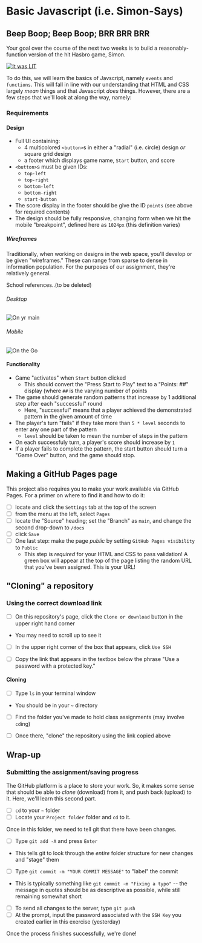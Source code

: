 # Basic Javascript (i.e. Simon-Says)

## Beep Boop; Beep Boop; BRR BRR BRR

Your goal over the course of the next two weeks is to build a reasonably-function version of the hit Hasbro game, Simon.

[![It was LIT](https://img.youtube.com/vi/G6p7zRsECaI/maxresdefault.jpg)](https://www.youtube.com/watch?v=G6p7zRsECaI)

To do this, we will learn the basics of Javscript, namely `events` and `functions`. This will fall in line with our understanding
that HTML and CSS largely _mean_ things and that Javascript _does_ things. However, there are a few steps that we'll look at along
the way, namely:

### Requirements

#### Design

* Full UI containing:
  * 4 multicolored `<button>`s in either a "radial" (i.e. circle) design _or_ square grid design
  * a footer which displays game name, `Start` button, and score
* `<button>`s must be given IDs:
  * `top-left`
  * `top-right`
  * `bottom-left`
  * `bottom-right`
  * `start-button`
* The score display in the footer should be give the ID `points` (see above for required contents)
* The design should be fully responsive, changing form when we hit the mobile "breakpoint", defined here as `1024px` (this definition varies)

##### Wireframes

Traditionally, when working on designs in the web space, you'll develop or be given "wireframes." These can range from sparse to dense in
information population. For the purposes of our assignment, they're relatively general.

School references..(to be deleted)

###### Desktop

![On yr main](https://allegheny-computerscience-302-s2022.github.io/cmpsc-302-week-4-basic-javascript-solution/media/desktop-wireframe.png)

###### Mobile

![On the Go](https://allegheny-computerscience-302-s2022.github.io/cmpsc-302-week-4-basic-javascript-solution/media/mobile-wireframe.png)

#### Functionality

* Game "activates" when `Start` button clicked
  * This should convert the "Press Start to Play" text to a "Points: ##" display (where `##` is the varying number of points
* The game should generate random patterns that increase by 1 additional step after each "successful" round
  * Here, "successful" means that a player achieved the demonstrated pattern in the given amount of time
* The player's turn "fails" if they take more than `5 * level` seconds to enter any one part of the pattern
  * `level` should be taken to mean the number of steps in the pattern
* On each successfuly turn, a player's score should increase by `1`
* If a player fails to complete the pattern, the start button should turn a "Game Over" button, and the game should stop.

## Making a GitHub Pages page

This project also requires you to make your work available via GitHub Pages. For a primer on where to find it
and how to do it:

* [ ] locate and click the `Settings` tab at the top of the screen
* [ ] from the menu at the left, select `Pages`
* [ ] locate the "Source" heading; set the "Branch" as `main`, and change the second drop-down to `/docs`
* [ ] click `Save`
* [ ] One last step: make the page _public_ by setting `GitHub Pages visibility` to `Public`
  * This step is _required_ for your HTML and CSS to pass validation!
A green box will appear at the top of the page listing the random URL that you've been assigned. This is your
URL!

## "Cloning" a repository

### Using the correct download link

* [ ] On this repository's page, click the `Clone or download` button in the upper right hand corner

* You may need to scroll up to see it

* [ ] In the upper right corner of the box that appears, click `Use SSH`

* [ ] Copy the link that appears in the textbox below the phrase "Use a password with a protected key."

#### Cloning

* [ ] Type `ls` in your terminal window
* You should be in your `~` directory

* [ ] Find the folder you've made to hold class assignments (may involve `cd`ing)

* [ ] Once there, "clone" the repository using the link copied above
  
## Wrap-up

### Submitting the assignment/saving progress

The GitHub platform is a place to store your work. So, it makes some sense that should be able to _clone_ (download) from it, and push back (upload) to it. Here, we'll learn this second part.

* [ ] `cd` to your `~` folder
* [ ] Locate your `Project folder` folder and `cd` to it.

Once in this folder, we need to tell git that there have been changes.

* [ ] Type `git add -A` and press `Enter`

* This tells git to look through the _entire_ folder structure for new changes and "stage" them

* [ ] Type `git commit -m "YOUR COMMIT MESSAGE"` to "label" the commit

* This is typically something like `git commit -m "Fixing a typo"` -- the message in quotes should be as descriptive as possible, while still remaining somewhat short

* [ ] To send all changes to the server, type `git push`
* [ ] At the prompt, input the password associated with the `SSH Key` you created earlier in this exercise (yesterday)

Once the process finishes successfully, we're done!
